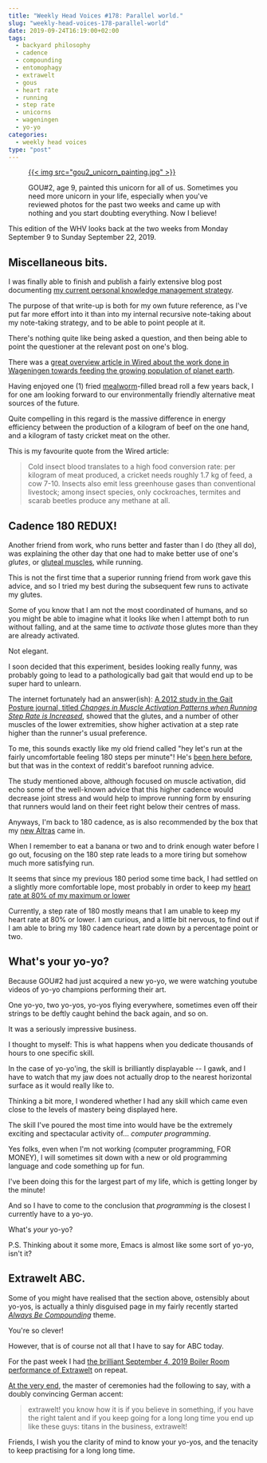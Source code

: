```yaml
---
title: "Weekly Head Voices #178: Parallel world."
slug: "weekly-head-voices-178-parallel-world"
date: 2019-09-24T16:19:00+02:00
tags:
  - backyard philosophy
  - cadence
  - compounding
  - entomophagy
  - extrawelt
  - gous
  - heart rate
  - running
  - step rate
  - unicorns
  - wageningen
  - yo-yo
categories:
  - weekly head voices
type: "post"
---
```


<figure>
<a href="gou2_unicorn_painting.jpg">
{{< img src="gou2_unicorn_painting.jpg" >}}
</a>
<figcaption>

GOU#2, age 9, painted this unicorn for all of us. Sometimes you need more
unicorn in your life, especially when you've reviewed photos for the past two
weeks and came up with nothing and you start doubting everything. Now I
believe!

</figcaption>
</figure>

This edition of the WHV looks back at the two weeks from Monday September 9 to
Sunday September 22, 2019.

## Miscellaneous bits.

I was finally able to finish and publish a fairly extensive blog post
documenting [my current personal knowledge management
strategy](/2019/09/21/note-taking-strategy-2019/).

The purpose of that write-up is both for my own future reference, as I've put
far more effort into it than into my internal recursive note-taking about my
note-taking strategy, and to be able to point people at it.

There's nothing quite like being asked a question, and then being able to point
the questioner at the relevant post on one's blog.

There was a [great overview article in Wired about the work done in Wageningen
towards feeding the growing population of planet
earth](https://www.wired.co.uk/article/future-of-food-innovation-technology).

Having enjoyed one (1) fried
[mealworm](https://en.wikipedia.org/wiki/Mealworm)-filled bread roll a few
years back, I for one am looking forward to our environmentally friendly
alternative meat sources of the future.

Quite compelling in this regard is the massive difference in energy efficiency
between the production of a kilogram of beef on the one hand, and a kilogram of
tasty cricket meat on the other.

This is my favourite quote from the Wired article:

> Cold insect blood translates to a high food conversion rate: per kilogram of
> meat produced, a cricket needs roughly 1.7 kg of feed, a cow 7-10. Insects
> also emit less greenhouse gases than conventional livestock; among insect
> species, only cockroaches, termites and scarab beetles produce any methane at
> all.

## Cadence 180 REDUX!

Another friend from work, who runs better and faster than I do (they all do),
was explaining the other day that one had to make better use of one's *glutes*,
or [gluteal muscles](https://en.wikipedia.org/wiki/Gluteal_muscles), while
running.

This is not the first time that a superior running friend from work gave this
advice, and so I tried my best during the subsequent few runs to activate my
glutes.

Some of you know that I am not the most coordinated of humans, and so you might
be able to imagine what it looks like when I attempt both to run without
falling, and at the same time to *activate* those glutes more than they are
already activated.

Not elegant.

I soon decided that this experiment, besides looking really funny, was probably
going to lead to a pathologically bad gait that would end up to be super hard
to unlearn.

The internet fortunately had an answer(ish): [A 2012 study in the Gait Posture
journal, titled *Changes in Muscle Activation Patterns when Running Step Rate
is Increased*](https://www.ncbi.nlm.nih.gov/pmc/articles/PMC3387288/), showed
that the glutes, and a number of other muscles of the lower extremities, show
higher activation at a step rate higher than the runner's usual preference.

To me, this sounds exactly like my old friend called "hey let's run at the
fairly uncomfortable feeling 180 steps per minute"! He's [been here
before](/2018/06/18/weekly-head-voices-146-you-too-can-learn-kung-fu/#barefoot-style-running-update),
but that was in the context of reddit's barefoot running advice.

The study mentioned above, although focused on muscle activation, did echo some
of the well-known advice that this higher cadence would decrease joint stress
and would help to improve running form by ensuring that runners would land on
their feet right below their centres of mass.

Anyways, I'm back to 180 cadence, as is also recommended by the box that my
[new Altras](/2019/09/09/weekly-head-voices-177-streakers/#escalante) came in.

When I remember to eat a banana or two and to drink enough water before I go
out, focusing on the 180 step rate leads to a more tiring but somehow much more
satisfying run.

It seems that since my previous 180 period some time back, I had settled on a
slightly more comfortable lope, most probably in order to keep my [heart rate
at 80% of my maximum or
lower](/2018/10/23/weekly-head-voices-156-karma-chameleon/#maf-ish)

Currently, a step rate of 180 mostly means that I am unable to keep my heart
rate at 80% or lower. I am curious, and a little bit nervous, to find out if I
am able to bring my 180 cadence heart rate down by a percentage point or two.

## What's your yo-yo?

Because GOU#2 had just acquired a new yo-yo, we were watching youtube videos of
yo-yo champions performing their art.

One yo-yo, two yo-yos, yo-yos flying everywhere, sometimes even off their
strings to be deftly caught behind the back again, and so on.

It was a seriously impressive business.

I thought to myself: This is what happens when you dedicate thousands of hours
to one specific skill.

In the case of yo-yo'ing, the skill is brilliantly displayable -- I gawk, and I
have to watch that my jaw does not actually drop to the nearest horizontal
surface as it would really like to.

Thinking a bit more, I wondered whether I had any skill which came even close
to the levels of mastery being displayed here.

The skill I've poured the most time into would have be the extremely exciting
and spectacular activity of... *computer programming*.

Yes folks, even when I'm not working (computer programming, FOR MONEY), I will
sometimes sit down with a new or old programming language and code something up
for fun.

I've been doing this for the largest part of my life, which is getting longer
by the minute!

And so I have to come to the conclusion that *programming* is the closest I
currently have to a yo-yo.

What's *your* yo-yo?

P.S. Thinking about it some more, Emacs is almost like some sort of yo-yo,
isn't it?

## Extrawelt ABC.

Some of you might have realised that the section above, ostensibly about
yo-yos, is actually a thinly disguised page in my fairly recently started
[*Always Be
Compounding*](/2019/06/30/weekly-head-voices-172-abc/#always-be-compounding)
theme.

You're so clever!

However, that is of course not all that I have to say for ABC today.

For the past week I had [the brilliant September 4, 2019 Boiler Room
performance of Extrawelt](https://youtu.be/r98noHkkkBo) on repeat.

[At the very end](https://youtu.be/r98noHkkkBo?t=3674), the master of
ceremonies had the following to say, with a doubly convincing German accent:

> extrawelt! you know how it is if you believe in something, if you have the
> right talent and if you keep going for a long long time you end up like these
> guys: titans in the business, extrawelt!

Friends, I wish you the clarity of mind to know your yo-yos, and the tenacity
to keep practising for a long long time.

